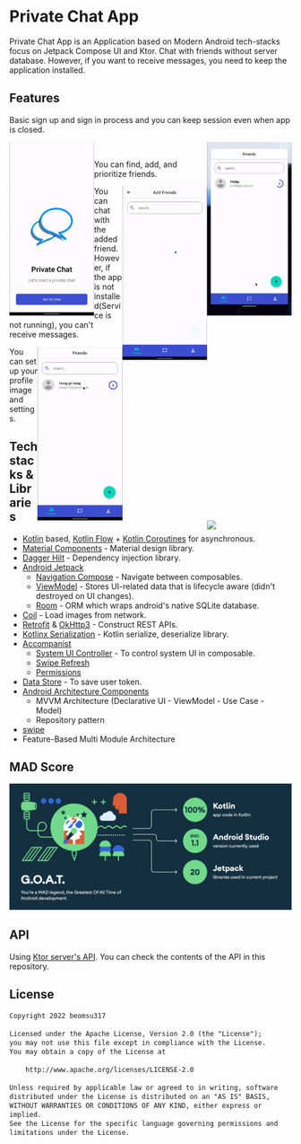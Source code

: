 # Private Chat App

Private Chat App is an Application based on Modern Android tech-stacks focus on Jetpack Compose UI and Ktor. Chat with friends without server database. However, if you want to receive messages, you need to keep the application installed. 

## Features

Basic sign up and sign in process and you can keep session even when app is closed. 

<img src="media/sign_up_and_sign_in.gif" align="left" width="30%">

<img src="media/session.gif" align="right" width="30%">

<br>

You can find, add, and prioritize friends.

<img src="media/add_friend.gif" align="right" width="30%">

You can chat with the added friend. However, if the app is not installed&#40;Service is not running&#41;, you can't receive messages.

<img src="media/chat.gif" align="right" width="30%">

You can set up your profile image and settings.

<img src="media/profile.gif" align="right" width="30%">


## Tech stacks & Libraries

- [Kotlin](https://developer.android.com/kotlin) based, [Kotlin Flow](https://developer.android.com/kotlin/flow) + [Kotlin Coroutines](https://github.com/Kotlin/kotlinx.coroutines) for asynchronous.
- [Material Components](https://github.com/material-components/material-components-android) - Material design library.
- [Dagger Hilt](https://dagger.dev/hilt/) - Dependency injection library.
- [Android Jetpack](https://developer.android.com/jetpack)
    - [Navigation Compose](https://developer.android.com/jetpack/compose/navigation) - Navigate between composables.
    - [ViewModel](https://developer.android.com/topic/libraries/architecture/viewmodel) - Stores UI-related data that is lifecycle aware (didn't destroyed on UI changes).
    - [Room](https://developer.android.com/training/data-storage/room) - ORM which wraps android's native SQLite database.
- [Coil](https://github.com/coil-kt/coil) - Load images from network.
- [Retrofit](https://square.github.io/retrofit/) & [OkHttp3](https://square.github.io/okhttp/) - Construct REST APIs.
- [Kotlinx Serialization](https://github.com/Kotlin/kotlinx.serialization) - Kotlin serialize, deserialize library.
- [Accompanist](https://google.github.io/accompanist/insets/)
    - [System UI Controller](https://google.github.io/accompanist/systemuicontroller/) - To control system UI in composable.
    - [Swipe Refresh](https://google.github.io/accompanist/swiperefresh/)
    - [Permissions](https://google.github.io/accompanist/permissions/)
- [Data Store](https://developer.android.com/topic/libraries/architecture/datastore) - To save user token.
- [Android Architecture Components](https://developer.android.com/topic/architecture)
    - MVVM Architecture (Declarative UI - ViewModel - Use Case - Model)
    - Repository pattern
- [swipe](https://github.com/saket/swipe)
- Feature-Based Multi Module Architecture

## MAD Score

![mad score](media/mad_score.png)

## API

Using [Ktor server's API](https://github.com/beomsu317/private-chat-server). You can check the contents of the API in this repository.


## License

```
Copyright 2022 beomsu317

Licensed under the Apache License, Version 2.0 (the "License");
you may not use this file except in compliance with the License.
You may obtain a copy of the License at

    http://www.apache.org/licenses/LICENSE-2.0

Unless required by applicable law or agreed to in writing, software
distributed under the License is distributed on an "AS IS" BASIS,
WITHOUT WARRANTIES OR CONDITIONS OF ANY KIND, either express or implied.
See the License for the specific language governing permissions and
limitations under the License.
```
